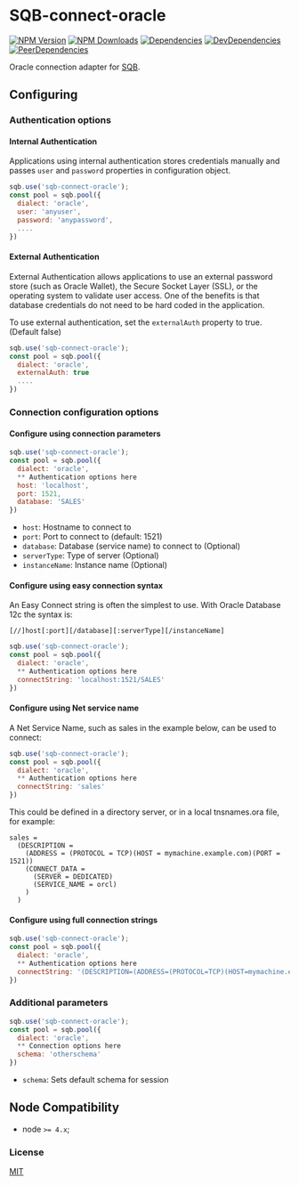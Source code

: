 # SQB-connect-oracle

[![NPM Version][npm-image]][npm-url]
[![NPM Downloads][downloads-image]][downloads-url]
[![Dependencies][dependencies-image]][dependencies-url]
[![DevDependencies][devdependencies-image]][devdependencies-url]
[![PeerDependencies][peerdependencies-image]][peerdependencies-url]

Oracle connection adapter for [SQB](https://github.com/panates/sqb).

## Configuring

### Authentication options

#### Internal Authentication

Applications using internal authentication stores credentials manually and passes `user` and `password` properties in configuration object.

```js
sqb.use('sqb-connect-oracle');
const pool = sqb.pool({
  dialect: 'oracle',
  user: 'anyuser',
  password: 'anypassword',
  ....
})
```

#### External Authentication

External Authentication allows applications to use an external password store (such as Oracle Wallet), the Secure Socket Layer (SSL), or the operating system to validate user access. One of the benefits is that database credentials do not need to be hard coded in the application.

To use external authentication, set the `externalAuth` property to true. (Default false)

```js
sqb.use('sqb-connect-oracle');
const pool = sqb.pool({
  dialect: 'oracle',
  externalAuth: true
  ....
})
```

### Connection configuration options

#### Configure using connection parameters

```js
sqb.use('sqb-connect-oracle');
const pool = sqb.pool({
  dialect: 'oracle',
  ** Authentication options here 
  host: 'localhost',
  port: 1521,
  database: 'SALES'
})
```

- `host`: Hostname to connect to
- `port`: Port to connect to (default: 1521)
- `database`: Database (service name) to connect to (Optional)
- `serverType`: Type of server (Optional)
- `instanceName`: Instance name (Optional)


#### Configure using easy connection syntax

An Easy Connect string is often the simplest to use. With Oracle Database 12c the syntax is:

`[//]host[:port][/database][:serverType][/instanceName]`

```js
sqb.use('sqb-connect-oracle');
const pool = sqb.pool({
  dialect: 'oracle',
  ** Authentication options here 
  connectString: 'localhost:1521/SALES'
})
```

#### Configure using Net service name

A Net Service Name, such as sales in the example below, can be used to connect:

```js
sqb.use('sqb-connect-oracle');
const pool = sqb.pool({
  dialect: 'oracle',
  ** Authentication options here 
  connectString: 'sales'
})
```

This could be defined in a directory server, or in a local tnsnames.ora file, for example:
```
sales =
  (DESCRIPTION =
    (ADDRESS = (PROTOCOL = TCP)(HOST = mymachine.example.com)(PORT = 1521))
    (CONNECT_DATA =
      (SERVER = DEDICATED)
      (SERVICE_NAME = orcl)
    )
  )
```

#### Configure using full connection strings

```js
sqb.use('sqb-connect-oracle');
const pool = sqb.pool({
  dialect: 'oracle',
  ** Authentication options here 
  connectString: '(DESCRIPTION=(ADDRESS=(PROTOCOL=TCP)(HOST=mymachine.example.com)(PORT=1521))(CONNECT_DATA=(SERVER=DEDICATED)(SERVICE_NAME=orcl)))'
})
```

### Additional parameters

```js
sqb.use('sqb-connect-oracle');
const pool = sqb.pool({
  dialect: 'oracle',
  ** Connection options here 
  schema: 'otherschema'
})
```

- `schema`: Sets default schema for session

## Node Compatibility

  - node `>= 4.x`;
  
### License
[MIT](LICENSE)

[npm-image]: https://img.shields.io/npm/v/sqb-connect-oracle.svg
[npm-url]: https://npmjs.org/package/sqb-connect-oracle
[downloads-image]: https://img.shields.io/npm/dm/sqb-connect-oracle.svg
[downloads-url]: https://npmjs.org/package/sqb-connect-oracle
[dependencies-image]: https://david-dm.org/panates/sqb-connect-oracle.svg
[dependencies-url]:https://david-dm.org/panates/sqb-connect-oracle#info=dependencies
[devdependencies-image]: https://david-dm.org/panates/sqb-connect-oracle/dev-status.svg
[devdependencies-url]:https://david-dm.org/panates/sqb-connect-oracle?type=dev
[peerdependencies-image]: https://david-dm.org/panates/sqb-connect-oracle/peer-status.svg
[peerdependencies-url]:https://david-dm.org/panates/sqb-connect-oracle?type=peer
